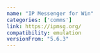 ```yaml
---
name: "IP Messenger for Win"
categories: ['comms']
link: https://ipmsg.org/
compatibility: emulation
versionFrom: "5.6.3"
---
```


